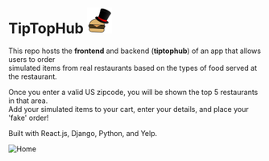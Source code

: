 # TipTopHub <img src="/images_for_repo/logo_nobg_sm.png" width="50" title="Logo">

This repo hosts the **frontend** and backend (**tiptophub**) of an app that allows users to order  
simulated items from real restaurants based on the types of food served at the restaurant.  

Once you enter a valid US zipcode, you will be shown the top 5 restaurants in that area.  
Add your simulated items to your cart, enter your details, and place your 'fake' order!    

Built with React.js, Django, Python, and Yelp. 

<img src="/images_for_repo/Home.png.png" width="200" title="Home">
